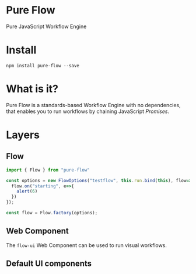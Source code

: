 # Pure Flow

Pure JavaScript Workflow Engine

# Install

```shell
npm install pure-flow --save
```

# What is it?

Pure Flow is a standards-based Workflow Engine with no dependencies, that enables you to run workflows by chaining JavaScript *Promises*.

# Layers

## Flow

```js
import { Flow } from "pure-flow"

const options = new FlowOptions("testflow", this.run.bind(this), flow=>{
  flow.on("starting", e=>{
    alert(6)
  })
});

const flow = Flow.factory(options);

```

## <flow-ui> Web Component

The `flow-ui` Web Component can be used to run visual workflows.

## Default UI components


